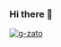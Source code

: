 ### Hi there 👋
[![g-zato](https://github-readme-stats.vercel.app/api/top-langs/?username=g-zato&hide=jupyternotebook&layout=compact&theme=default)](https://github.com/anuraghazra/github-readme-stats)

